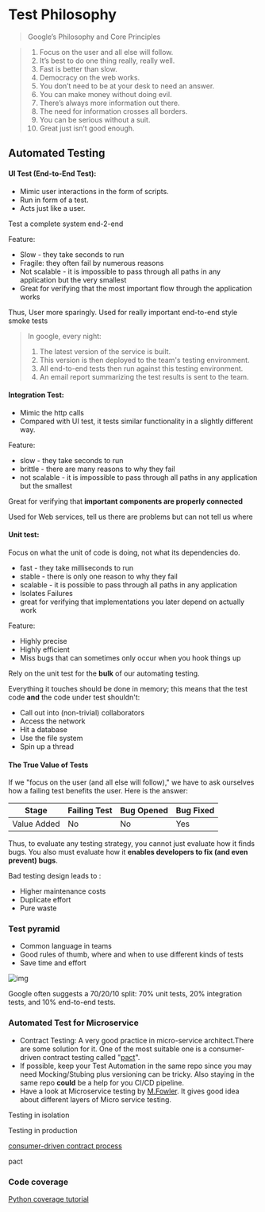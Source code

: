 # Test Philosophy

> Google’s Philosophy and Core Principles

> 1. Focus on the user and all else will follow.
> 2. It’s best to do one thing really, really well.
> 3. Fast is better than slow.
> 4. Democracy on the web works.
> 5. You don’t need to be at your desk to need an answer.
> 6. You can make money without doing evil.
> 7. There’s always more information out there.
> 8. The need for information crosses all borders.
> 9. You can be serious without a suit.
> 10. Great just isn’t good enough.

## Automated Testing



#### UI Test (End-to-End Test): 

- Mimic user interactions in the form of scripts.
- Run in form of a test.
- Acts just like a user.

Test a complete system end-2-end

Feature:

- Slow - they take seconds to run
- Fragile: they often fail by numerous reasons
- Not scalable - it is impossible to pass through all paths in any application but the very smallest
- Great for verifying that the most important flow through the application works

Thus, User more sparingly. Used for really important end-to-end style smoke tests



> In google, every night:
>
> 1. The latest version of the service is built. 
> 2. This version is then deployed to the team's testing environment. 
> 3. All end-to-end tests then run against this testing environment. 
> 4. An email report summarizing the test results is sent to the team.

#### Integration Test:

- Mimic the http calls
- Compared with UI test, it tests similar functionality in a slightly different way.

Feature:

- slow - they take seconds to run
- brittle - there are many reasons to why they fail
- not scalable - it is impossible to pass through all paths in any application but the smallest

Great for verifying that **important components are properly connected**

Used for Web services, tell us there are problems but can not tell us where



#### Unit test:

Focus on what the unit of code is doing, not what its dependencies do.

- fast - they take milliseconds to run
- stable - there is only one reason to why they fail
- scalable - it is possible to pass through all paths in any application
- Isolates Failures
- great for verifying that implementations you later depend on actually work

Feature:

- Highly precise
- Highly efficient
- Miss bugs that can sometimes only occur when you hook things up

Rely on the unit test for the **bulk** of our automating testing.



Everything it touches should be done in memory; this means that the test code **and** the code under test shouldn't:

- Call out into (non-trivial) collaborators
- Access the network
- Hit a database
- Use the file system
- Spin up a thread



#### The True Value of Tests 

If we "focus on the user (and all else will follow)," we have to ask ourselves how a failing test benefits the user. Here is the answer:

| Stage       | Failing Test | Bug Opened | Bug Fixed |
| ----------- | ------------ | ---------- | --------- |
| Value Added | No           | No         | Yes       |

Thus, to evaluate any testing strategy, you cannot just evaluate how it finds bugs. You also must evaluate how it **enables developers to fix (and even prevent) bugs**.



Bad testing design leads to :

- Higher maintenance costs
- Duplicate effort
- Pure waste



### Test pyramid

- Common language in teams
- Good rules of thumb, where and when to use different kinds of tests
- Save time and effort

![img](http://www.agilenutshell.com/assets/episodes/way-of-web/rules-of-thumb.png)

Google often suggests a 70/20/10 split: 70% unit tests, 20% integration tests, and 10% end-to-end tests.



### Automated Test for Microservice

- Contract Testing: A very good practice in micro-service architect.There are some solution for it. One of the most suitable one is a consumer-driven contract testing called "[pact](https://github.com/realestate-com-au/pact)".
- If possible, keep your Test Automation in the same repo since you may need Mocking/Stubing plus versioning can be tricky. Also staying in the same repo **could** be a help for you CI/CD pipeline.
- Have a look at Microservice testing by [M.Fowler](http://martinfowler.com/articles/microservice-testing/). It gives good idea about different layers of Micro service testing.



Testing in isolation

Testing in production

[consumer-driven contract process](https://martinfowler.com/articles/consumerDrivenContracts.html)

pact





### Code coverage

[Python coverage tutorial](http://www.tuicool.com/articles/RbEby2a)